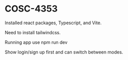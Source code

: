 # COSC-4353

Installed react packages, Typescript, and Vite.

Need to install tailwindcss. 

Running app use npm run dev

Show login/sign up first and can switch between modes. 

